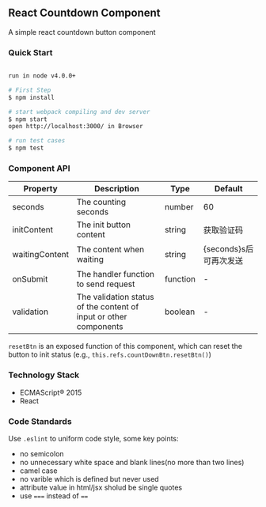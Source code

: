 
## React Countdown Component

A simple react countdown button component

### Quick Start
```bash

run in node v4.0.0+

# First Step
$ npm install

# start webpack compiling and dev server
$ npm start
open http://localhost:3000/ in Browser

# run test cases
$ npm test

```


### Component API
| Property | Description | Type | Default |
| ---------| --------- | ---- | --------- |
| seconds | The counting seconds | number | 60 |
| initContent | The init button content | string | 获取验证码 |
| waitingContent | The content when waiting | string | {seconds}s后可再次发送 |
| onSubmit | The handler function to send request | function | - |
| validation | The validation status of the content of input or other components | boolean | - |

`resetBtn` is an exposed function of this component, which can reset the button to init status (e.g., `this.refs.countDownBtn.resetBtn()`)


### Technology Stack
- ECMAScript® 2015
- React


### Code Standards
Use `.eslint` to uniform code style, some key points:
- no semicolon
- no unnecessary white space and blank lines(no more than two lines)
- camel case
- no varible which is defined but never used
- attribute value in html/jsx sholud be single quotes
- use `===` instead of `==`